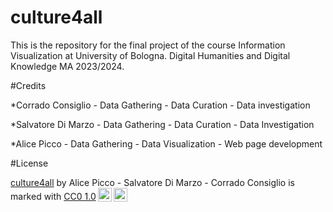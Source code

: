 # culture4all
This is the repository for the final project of the course Information Visualization at University of Bologna. Digital Humanities and Digital Knowledge MA 2023/2024.



#Credits

*Corrado Consiglio - Data Gathering - Data Curation - Data investigation

*Salvatore Di Marzo - Data Gathering - Data Curation - Data Investigation

*Alice Picco - Data Gathering - Data Visualization - Web page development

#License

<p xmlns:cc="http://creativecommons.org/ns#" xmlns:dct="http://purl.org/dc/terms/"><a property="dct:title" rel="cc:attributionURL" href="https://github.com/alicepicco333/culture4all">culture4all</a> by <span property="cc:attributionName">Alice Picco - Salvatore Di Marzo - Corrado Consiglio</span> is marked with <a href="https://creativecommons.org/publicdomain/zero/1.0/?ref=chooser-v1" target="_blank" rel="license noopener noreferrer" style="display:inline-block;">CC0 1.0<img style="height:22px!important;margin-left:3px;vertical-align:text-bottom;" src="https://mirrors.creativecommons.org/presskit/icons/cc.svg?ref=chooser-v1" alt=""><img style="height:22px!important;margin-left:3px;vertical-align:text-bottom;" src="https://mirrors.creativecommons.org/presskit/icons/zero.svg?ref=chooser-v1" alt=""></a></p>
